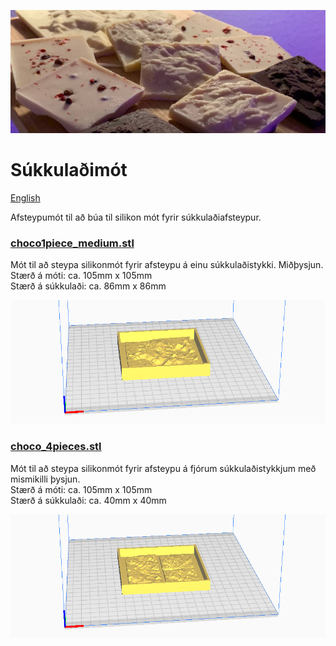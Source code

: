 ![](../images/chocolates_b.jpg)

# Súkkulaðimót
[English](README.md)

Afsteypumót til að búa til silikon mót fyrir súkkulaðiafsteypur.

### [choco1piece_medium.stl](choco1piece_medium.stl)

Mót til að steypa silikonmót fyrir afsteypu á einu súkkulaðistykki. Miðþysjun.  
Stærð á móti: ca. 105mm x 105mm    
Stærð á súkkulaði: ca. 86mm x 86mm

[![](../images/choco1piece_medium_stl.png)](choco1piece_medium.stl)

### [choco_4pieces.stl](choco_4pieces.stl)

Mót til að steypa silikonmót fyrir afsteypu á fjórum súkkulaðistykkjum
með mismikilli þysjun.  
Stærð á móti: ca. 105mm x 105mm     
Stærð á súkkulaði: ca. 40mm x 40mm

[![](../images/choco_4pieces_stl.png)](choco_4pieces.stl)
